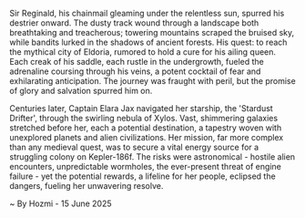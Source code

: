 
Sir Reginald, his chainmail gleaming under the relentless sun, spurred his destrier onward.  The dusty track wound through a landscape both breathtaking and treacherous; towering mountains scraped the bruised sky, while bandits lurked in the shadows of ancient forests.  His quest: to reach the mythical city of Eldoria, rumored to hold a cure for his ailing queen.  Each creak of his saddle, each rustle in the undergrowth, fueled the adrenaline coursing through his veins, a potent cocktail of fear and exhilarating anticipation. The journey was fraught with peril, but the promise of glory and salvation spurred him on.


Centuries later, Captain Elara Jax navigated her starship, the 'Stardust Drifter', through the swirling nebula of Xylos.  Vast, shimmering galaxies stretched before her, each a potential destination, a tapestry woven with unexplored planets and alien civilizations.  Her mission, far more complex than any medieval quest, was to secure a vital energy source for a struggling colony on Kepler-186f.  The risks were astronomical - hostile alien encounters, unpredictable wormholes, the ever-present threat of engine failure - yet the potential rewards, a lifeline for her people, eclipsed the dangers, fueling her unwavering resolve.

~ By Hozmi - 15 June 2025
